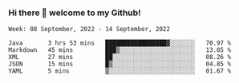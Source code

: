 ### Hi there 👋 welcome to my Github! 

<!--START_SECTION:waka-->
```text
Week: 08 September, 2022 - 14 September, 2022

Java       3 hrs 53 mins   █████████████████▓░░░░░░░   70.97 % 
Markdown   45 mins         ███▒░░░░░░░░░░░░░░░░░░░░░   13.85 % 
XML        27 mins         ██░░░░░░░░░░░░░░░░░░░░░░░   08.26 % 
JSON       15 mins         █▒░░░░░░░░░░░░░░░░░░░░░░░   04.85 % 
YAML       5 mins          ▒░░░░░░░░░░░░░░░░░░░░░░░░   01.67 % 
```
<!--END_SECTION:waka-->
